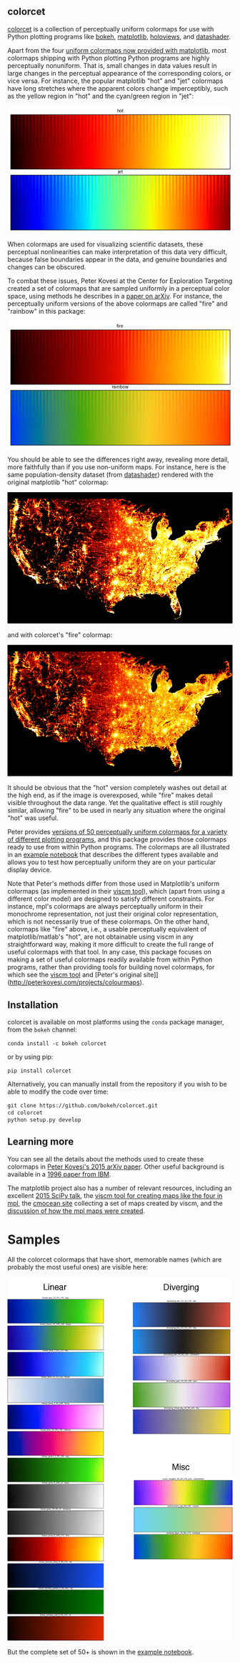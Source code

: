 colorcet
--------

[colorcet](https://github.com/bokeh/colorcet) is a collection of
perceptually uniform colormaps for use with Python plotting programs like
[bokeh](http://bokeh.pydata.org),
[matplotlib](http://matplotlib.org),
[holoviews](http://holoviews.org), and
[datashader](https://github.com/bokeh/datashader).

Apart from the four [uniform colormaps now provided with
matplotlib](http://matplotlib.org/users/colormaps.html), most
colormaps shipping with Python plotting Python programs are highly
perceptually nonuniform.  That is, small changes in data values
result in large changes in the perceptual appearance of the
corresponding colors, or vice versa.  For instance, the popular matplotlib
"hot" and "jet" colormaps have long stretches where the apparent
colors change imperceptibly, such as the yellow region in "hot" and
the cyan/green region in "jet":

![hot/jet](docs/images/hot_jet.png)     

When colormaps are used for visualizing scientific datasets, these
perceptual nonlinearities can make interpretation of this data very
difficult, because false boundaries appear in the data, and genuine
boundaries and changes can be obscured.

To combat these issues, Peter Kovesi at the Center for Exploration
Targeting created a set of colormaps that are sampled uniformly in a
perceptual color space, using methods he describes in a [paper on
arXiv](https://arxiv.org/abs/1509.03700).  For instance, the
perceptually uniform versions of the above colormaps are called "fire"
and "rainbow" in this package:

![fire/rainbow](docs/images/fire_rainbow.png)

You should be able to see the differences right away, revealing more
detail, more faithfully than if you use non-uniform maps.  For
instance, here is the same population-density dataset (from
[datashader](https://github.com/bokeh/datashader)) rendered with the
original matplotlib "hot" colormap:

![census_hot](docs/images/census_hot.png)

and with colorcet's "fire" colormap:

![census_fire](docs/images/census_fire.png)

It should be obvious that the "hot" version completely washes out
detail at the high end, as if the image is overexposed, while "fire"
makes detail visible throughout the data range.  Yet the qualitative
effect is still roughly similar, allowing "fire" to be used in nearly
any situation where the original "hot" was useful.

Peter provides [versions of 50 perceptually uniform colormaps for a
variety of different plotting programs](http://peterkovesi.com/projects/colourmaps), 
and this package provides those colormaps ready to use from within Python
programs.  The colormaps are all illustrated in an 
[example notebook](https://bokeh.github.io/colorcet) that describes the 
different types available and allows you to test how perceptually
uniform they are on your particular display device.

Note that Peter's methods differ from those used in Matplotlib's
uniform colormaps (as implemented in their [viscm
tool](https://github.com/matplotlib/viscm)), which (apart from using a
different color model) are designed to satisfy different constraints.
For instance, mpl's colormaps are always perceptually uniform in their
monochrome representation, not just their original color
representation, which is not necessarily true of these colormaps.  On
the other hand, colormaps like "fire" above, i.e., a usable
perceptually equivalent of matplotlib/matlab's "hot", are not
obtainable using viscm in any straightforward way, making it more
difficult to create the full range of useful colormaps with that tool.
In any case, this package focuses on making a set of useful colormaps
readily available from within Python programs, rather than providing
tools for building novel colormaps, for which see the 
[viscm tool](https://github.com/matplotlib/viscm) and
[Peter's original site]](http://peterkovesi.com/projects/colourmaps). 


## Installation

colorcet is available on most platforms using the `conda` package manager,
from the `bokeh` channel:

```
conda install -c bokeh colorcet
```

or by using pip:

```
pip install colorcet
```

Alternatively, you can manually install from the repository if you
wish to be able to modify the code over time:

```
git clone https://github.com/bokeh/colorcet.git
cd colorcet
python setup.py develop
```

## Learning more

You can see all the details about the methods used to create these
colormaps in [Peter Kovesi's 2015 arXiv
paper](https://arxiv.org/pdf/1509.03700v1.pdf).  Other useful
background is available in a [1996 paper from
IBM](http://www.research.ibm.com/people/l/lloydt/color/color.HTM).

The matplotlib project also has a number of relevant resources,
including an excellent 
[2015 SciPy talk](https://www.youtube.com/watch?v=xAoljeRJ3lU), the
[viscm tool for creating maps like the four in mpl](https://github.com/matplotlib/viscm), the
[cmocean site](http://matplotlib.org/cmocean/) collecting a set of maps created by viscm, 
and the [discussion of how the mpl maps were created](https://bids.github.io/colormap/).


# Samples

All the colorcet colormaps that have short, memorable names (which are probably
the most useful ones) are visible here:

<img src="docs/images/named.png" width="800">

But the complete set of 50+ is shown in the
[example notebook](https://bokeh.github.io/colorcet).
